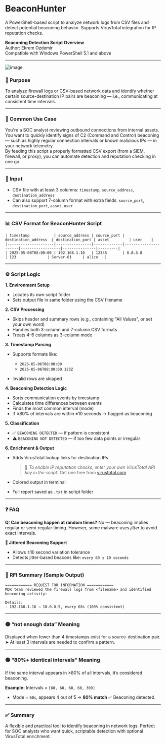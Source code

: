 # BeaconHunter

A PowerShell-based script to analyze network logs from CSV files and detect potential beaconing behavior. Supports VirusTotal integration for IP reputation checks.

**Beaconing Detection Script Overview**  
Author: Ekrem Ozdemir  
Compatible with Windows PowerShell 5.1 and above  

---
![image](https://github.com/user-attachments/assets/827dbe5f-cfbe-493c-98be-28cedb3c8362)


### 🎯 Purpose  
To analyze firewall logs or CSV-based network data and identify whether certain source-destination IP pairs are beaconing — i.e., communicating at consistent time intervals.

---

### 🧠 Common Use Case  
You're a SOC analyst reviewing outbound connections from internal assets. You want to quickly identify signs of C2 (Command and Control) beaconing — such as highly regular connection intervals or known malicious IPs — in your network telemetry.  
By feeding this script a properly formatted CSV export (from a SIEM, firewall, or proxy), you can automate detection and reputation checking in one go.

---

### 📁 Input  
- CSV file with at least 3 columns: `timestamp`, `source_address`, `destination_address`  
- Can also support 7-column format with extra fields: `source_port`, `destination_port`, `asset`, `user`

---

### 📊 CSV Format for BeaconHunter Script

```text
| timestamp           | source_address | source_port | destination_address  | destination_port | asset         | user    |
|---------------------|----------------|-------------|----------------------|------------------|---------------|---------|
| 2025-05-08T08:00:00 | 192.168.1.10   | 12345       | 8.8.8.8              | 123              | Server-01     | alice   |
````

---

### ⚙️ Script Logic

**1. Environment Setup**

* Locates its own script folder
* Sets output file in same folder using the CSV filename

**2. CSV Processing**

* Skips header and summary rows (e.g., containing "All Values", or set your own word)
* Handles both 3-column and 7-column CSV formats
* Treats 4–6 columns as 3-column mode

**3. Timestamp Parsing**

* Supports formats like:

  * `2025-05-06T08:00:00`
  * `2025-05-06T08:00:00.123Z`
* Invalid rows are skipped

**4. Beaconing Detection Logic**

* Sorts communication events by timestamp
* Calculates time differences between events
* Finds the most common interval (mode)
* If ≥80% of intervals are within ±10 seconds → flagged as beaconing

**5. Classification**

* ✅ `BEACONING DETECTED` — if pattern is consistent
* ⚠️ `BEACONING NOT DETECTED` — if too few data points or irregular

**6. Enrichment & Output**

* Adds VirusTotal lookup links for destination IPs

  > 🔐 *To enable IP reputation checks, enter your own VirusTotal API key in the script.*
  > Get one free from [virustotal.com](https://www.virustotal.com)
* Colored output in terminal
* Full report saved as `.txt` in script folder

---

### ❓ FAQ

**Q: Can beaconing happen at random times?**
No — beaconing implies regular or semi-regular timing.
However, some malware uses *jitter* to avoid exact intervals.

**🧪 Jittered Beaconing Support**

* Allows ±10 second variation tolerance
* Detects jitter-based beacons like: `every 60 ± 10 seconds`

---

### 📌 RFI Summary (Sample Output)

```
============ REQUEST FOR INFORMATION ============
MDR team reviewed the firewall logs from <filename> and identified beaconing activity:

Details:
- 192.168.1.10 → 10.0.0.5, every 60s (100% consistent)
```

---

### 🟡 “not enough data” Meaning

Displayed when fewer than 4 timestamps exist for a source-destination pair.
➤ At least 3 intervals are needed to confirm a pattern.

---

### 🟢 “80%+ identical intervals” Meaning

If the same interval appears in ≥80% of all intervals, it’s considered beaconing.

**Example:**
Intervals = `[60, 60, 60, 60, 300]`

* Mode = `60s`, appears 4 out of 5 → **80% match**
  ✅ Beaconing detected.

---

### ✅ Summary

A flexible and practical tool to identify beaconing in network logs.
Perfect for SOC analysts who want quick, scriptable detection with optional VirusTotal enrichment.
